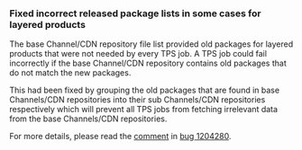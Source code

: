 ### Fixed incorrect released package lists in some cases for layered products

The base Channel/CDN repository file list provided old packages for layered products
that were not needed by every TPS job. A TPS job could fail incorrectly if the base
Channel/CDN repository contains old packages that do not match the new packages.

This had been fixed by grouping the old packages that are found in base Channels/CDN
repositories into their sub Channels/CDN repositories respectively which will prevent
all TPS jobs from fetching irrelevant data from the base Channels/CDN repositories.

For more details, please read the [comment](https://bugzilla.redhat.com/show_bug.cgi?id=1204280#c22) in
[bug 1204280](https://bugzilla.redhat.com/show_bug.cgi?id=1204280).

